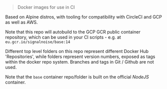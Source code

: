 > Docker images for use in CI

Based on Alpine distros, with tooling for compatibility with CircleCI and GCP as well as
AWS.

Note that this repo will autobuild to the GCP GCR public container repository, which can
be used in your CI scripts - e.g. at `eu.gcr.io/signalnoise/base:14`

Different top level folders on this repo represent different Docker Hub 'Repositories',
while folders represent version numbers, exposed as tags within the docker repo system. 
Branches and tags in Git / Github are not used.

Note that the `base` container repo/folder is built on the official *NodeJS* container.